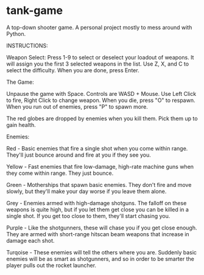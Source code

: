 # tank-game
A top-down shooter game. A personal project mostly to mess around with Python.

INSTRUCTIONS:

Weapon Select:
Press 1-9 to select or deselect your loadout of weapons. It will assign you the first 3 selected weapons in the list. 
Use Z, X, and C to select the difficulty. When you are done, press Enter.

The Game:

Unpause the game with Space. Controls are WASD + Mouse. Use Left Click to fire, Right Click to change weapon. When you die, press "O" to respawn. When you run out of enemies, press "P" to spawn more.

The red globes are dropped by enemies when you kill them. Pick them up to gain health.

Enemies:

Red - Basic enemies that fire a single shot when you come within range. They'll just bounce around and fire at you if they see you.

Yellow - Fast enemies that fire low-damage, high-rate machine guns when they come within range. They just bounce.

Green - Motherships that spawn basic enemies. They don't fire and move slowly, but they'll make your day worse if you leave them alone.

Grey - Enemies armed with high-damage shotguns. The falloff on these weapons is quite high, but if you let them get close you can be killed in a single shot. If you get too close to them, they'll start chasing you.

Purple - Like the shotgunners, these will chase you if you get close enough. They are armed with short-range hitscan beam weapons that increase in damage each shot. 

Turqoise - These enemies will tell the others where you are. Suddenly basic enemies will be as smart as shotgunners, and so in order to be smarter the player pulls out the rocket launcher.
